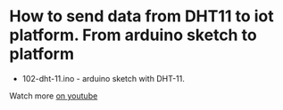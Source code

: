 # How to send data from DHT11 to iot platform. From arduino sketch to platform
- 102-dht-11.ino - arduino sketch with DHT-11.

Watch more [on youtube](https://www.youtube.com/watch?v=k2isHBzxYik&list=PLb9vz8ebECgXBgilNF5UF7j01h2xWS-3I&index=2)